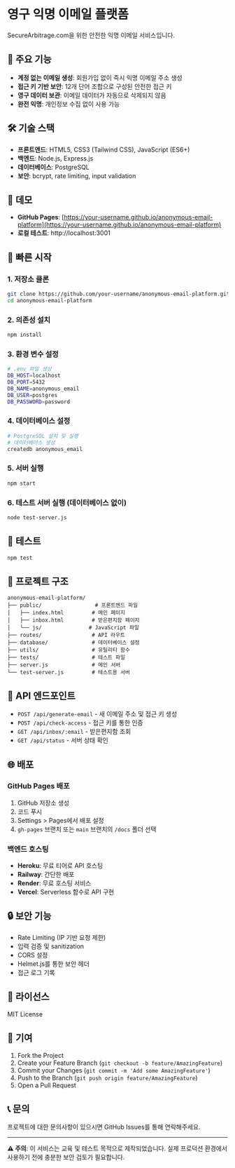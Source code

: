 # 영구 익명 이메일 플랫폼

SecureArbitrage.com을 위한 안전한 익명 이메일 서비스입니다.

## 🚀 주요 기능

- **계정 없는 이메일 생성**: 회원가입 없이 즉시 익명 이메일 주소 생성
- **접근 키 기반 보안**: 12개 단어 조합으로 구성된 안전한 접근 키
- **영구 데이터 보관**: 이메일 데이터가 자동으로 삭제되지 않음
- **완전 익명**: 개인정보 수집 없이 사용 가능

## 🛠️ 기술 스택

- **프론트엔드**: HTML5, CSS3 (Tailwind CSS), JavaScript (ES6+)
- **백엔드**: Node.js, Express.js
- **데이터베이스**: PostgreSQL
- **보안**: bcrypt, rate limiting, input validation

## 📱 데모

- **GitHub Pages**: [https://your-username.github.io/anonymous-email-platform](https://your-username.github.io/anonymous-email-platform)
- **로컬 테스트**: http://localhost:3001

## 🚀 빠른 시작

### 1. 저장소 클론
```bash
git clone https://github.com/your-username/anonymous-email-platform.git
cd anonymous-email-platform
```

### 2. 의존성 설치
```bash
npm install
```

### 3. 환경 변수 설정
```bash
# .env 파일 생성
DB_HOST=localhost
DB_PORT=5432
DB_NAME=anonymous_email
DB_USER=postgres
DB_PASSWORD=password
```

### 4. 데이터베이스 설정
```bash
# PostgreSQL 설치 및 실행
# 데이터베이스 생성
createdb anonymous_email
```

### 5. 서버 실행
```bash
npm start
```

### 6. 테스트 서버 실행 (데이터베이스 없이)
```bash
node test-server.js
```

## 🧪 테스트

```bash
npm test
```

## 📁 프로젝트 구조

```
anonymous-email-platform/
├── public/                 # 프론트엔드 파일
│   ├── index.html         # 메인 페이지
│   ├── inbox.html         # 받은편지함 페이지
│   └── js/               # JavaScript 파일
├── routes/                # API 라우트
├── database/              # 데이터베이스 설정
├── utils/                 # 유틸리티 함수
├── tests/                 # 테스트 파일
├── server.js              # 메인 서버
└── test-server.js         # 테스트용 서버
```

## 🔧 API 엔드포인트

- `POST /api/generate-email` - 새 이메일 주소 및 접근 키 생성
- `POST /api/check-access` - 접근 키를 통한 인증
- `GET /api/inbox/:email` - 받은편지함 조회
- `GET /api/status` - 서버 상태 확인

## 🌐 배포

### GitHub Pages 배포

1. GitHub 저장소 생성
2. 코드 푸시
3. Settings > Pages에서 배포 설정
4. `gh-pages` 브랜치 또는 `main` 브랜치의 `/docs` 폴더 선택

### 백엔드 호스팅

- **Heroku**: 무료 티어로 API 호스팅
- **Railway**: 간단한 배포
- **Render**: 무료 호스팅 서비스
- **Vercel**: Serverless 함수로 API 구현

## 🔒 보안 기능

- Rate Limiting (IP 기반 요청 제한)
- 입력 검증 및 sanitization
- CORS 설정
- Helmet.js를 통한 보안 헤더
- 접근 로그 기록

## 📝 라이선스

MIT License

## 🤝 기여

1. Fork the Project
2. Create your Feature Branch (`git checkout -b feature/AmazingFeature`)
3. Commit your Changes (`git commit -m 'Add some AmazingFeature'`)
4. Push to the Branch (`git push origin feature/AmazingFeature`)
5. Open a Pull Request

## 📞 문의

프로젝트에 대한 문의사항이 있으시면 GitHub Issues를 통해 연락해주세요.

---

**⚠️ 주의**: 이 서비스는 교육 및 테스트 목적으로 제작되었습니다. 실제 프로덕션 환경에서 사용하기 전에 충분한 보안 검토가 필요합니다.
